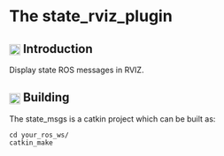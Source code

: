 The state_rviz_plugin
==============================================

## <img align="center" height="20" src="https://i.imgur.com/vAYeCzC.png"/> Introduction

Display state ROS messages in RVIZ.

## <img align="center" height="20" src="https://i.imgur.com/x1morBF.png"/> Building

The state_msgs is a catkin project which can be built as:

	cd your_ros_ws/
	catkin_make
